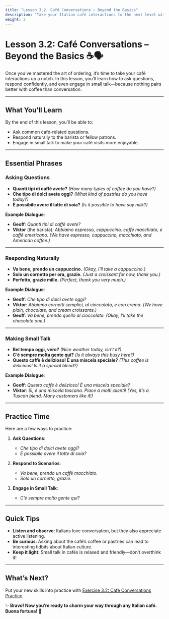 ```yaml
---
title: "Lesson 3.2: Café Conversations – Beyond the Basics"
description: "Take your Italian café interactions to the next level with natural conversation skills."
weight: 2
---
```


# Lesson 3.2: Café Conversations – Beyond the Basics ☕🗣️  

Once you’ve mastered the art of ordering, it’s time to take your café interactions up a notch. In this lesson, you’ll learn how to ask questions, respond confidently, and even engage in small talk—because nothing pairs better with coffee than conversation.

---

## What You’ll Learn  

By the end of this lesson, you’ll be able to:  
- Ask common café-related questions.  
- Respond naturally to the barista or fellow patrons.  
- Engage in small talk to make your café visits more enjoyable.  

---

## Essential Phrases  

### Asking Questions  

- **Quanti tipi di caffè avete?** *(How many types of coffee do you have?)*  
- **Che tipo di dolci avete oggi?** *(What kind of pastries do you have today?)*  
- **È possibile avere il latte di soia?** *(Is it possible to have soy milk?)*  

**Example Dialogue**:  
- **Geoff**: *Quanti tipi di caffè avete?*  
- **Viktor** (the barista): *Abbiamo espresso, cappuccino, caffè macchiato, e caffè americano.* *(We have espresso, cappuccino, macchiato, and American coffee.)*  

---

### Responding Naturally  

- **Va bene, prendo un cappuccino.** *(Okay, I’ll take a cappuccino.)*  
- **Solo un cornetto per ora, grazie.** *(Just a croissant for now, thank you.)*  
- **Perfetto, grazie mille.** *(Perfect, thank you very much.)*  

**Example Dialogue**:  
- **Geoff**: *Che tipo di dolci avete oggi?*  
- **Viktor**: *Abbiamo cornetti semplici, al cioccolato, e con crema.* *(We have plain, chocolate, and cream croissants.)*  
- **Geoff**: *Va bene, prendo quello al cioccolato.* *(Okay, I’ll take the chocolate one.)*  

---

### Making Small Talk  

- **Bel tempo oggi, vero?** *(Nice weather today, isn’t it?)*  
- **C’è sempre molta gente qui?** *(Is it always this busy here?)*  
- **Questo caffè è delizioso! È una miscela speciale?** *(This coffee is delicious! Is it a special blend?)*  

**Example Dialogue**:  
- **Geoff**: *Questo caffè è delizioso! È una miscela speciale?*  
- **Viktor**: *Sì, è una miscela toscana. Piace a molti clienti!* *(Yes, it’s a Tuscan blend. Many customers like it!)*  

---

## Practice Time  

Here are a few ways to practice:  

1. **Ask Questions**:  
   - *Che tipo di dolci avete oggi?*  
   - *È possibile avere il latte di soia?*  

2. **Respond to Scenarios**:  
   - *Va bene, prendo un caffè macchiato.*  
   - *Solo un cornetto, grazie.*  

3. **Engage in Small Talk**:  
   - *C’è sempre molta gente qui?*  

---

## Quick Tips  

- **Listen and observe**: Italians love conversation, but they also appreciate active listening.  
- **Be curious**: Asking about the café’s coffee or pastries can lead to interesting tidbits about Italian culture.  
- **Keep it light**: Small talk in cafés is relaxed and friendly—don’t overthink it!  

---

## What’s Next?  

Put your new skills into practice with [Exercise 3.2: Café Conversations Practice](../exercise3.2/).  

✨ **Bravo! Now you’re ready to charm your way through any Italian café. Buona fortuna!** 🌟  
